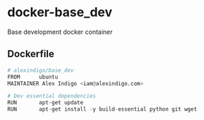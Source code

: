 # docker-base_dev

Base development docker container

## Dockerfile

```python
# alexindigo/base_dev
FROM      ubuntu
MAINTAINER Alex Indigo <iam@alexindigo.com>

# Dev essential dependencies
RUN       apt-get update
RUN       apt-get install -y build-essential python git wget

```
